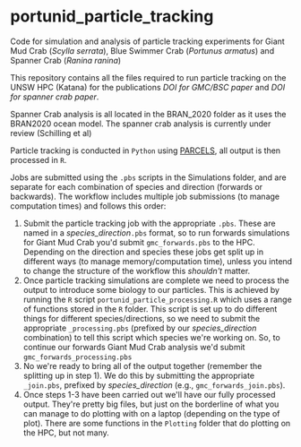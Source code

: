 # portunid_particle_tracking
Code for simulation and analysis of particle tracking experiments for Giant Mud Crab (*Scylla serrata*), Blue Swimmer Crab (*Portunus armatus*) and Spanner Crab (*Ranina ranina*)

This repository contains all the files required to run particle tracking on the UNSW HPC (Katana) for the publications _DOI for GMC/BSC paper_ and _DOI for spanner crab paper_.

Spanner Crab analysis is all located in the BRAN_2020 folder as it uses the BRAN2020 ocean model. The spanner crab analysis is currently under review (Schilling et al)

Particle tracking is conducted in `Python` using [PARCELS](https://github.com/OceanParcels/parcels), all output is then processed in `R`.

Jobs are submitted using the `.pbs` scripts in the Simulations folder, and are separate for each combination of species and direction (forwards or backwards). The workflow includes multiple job submissions (to manage computation times) and follows this order:

1. Submit the particle tracking job with the appropriate `.pbs`. These are named in a _species_direction_`.pbs` format, so to run forwards simulations for Giant Mud Crab you'd submit `gmc_forwards.pbs` to the HPC. Depending on the direction and species these jobs get split up in different ways (to manage memory/computation time), unless you intend to change the structure of the workflow this _shouldn't_ matter.
2. Once particle tracking simulations are complete we need to process the output to introduce some biology to our particles. This is achieved by running the `R` script `portunid_particle_processing.R` which uses a range of functions stored in the `R` folder. This script is set up to do different things for different species/directions, so we need to submit the appropriate `_processing.pbs` (prefixed by our _species_direction_ combination) to tell this script which species we're working on. So, to continue our forwards Giant Mud Crab analysis we'd submit `gmc_forwards_processing.pbs`
3. No we're ready to bring all of the output together (remember the splitting up in step 1). We do this by submitting the appropriate `_join.pbs`, prefixed by _species_direction_ (e.g., `gmc_forwards_join.pbs`).
4. Once steps 1-3 have been carried out we'll have our fully processed output. They're pretty big files, but just on the borderline of what you can manage to do plotting with on a laptop (depending on the type of plot). There are some functions in the `Plotting` folder that do plotting on the HPC, but not many.
